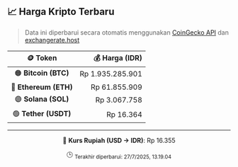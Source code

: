 

<!-- HARGA_KRIPTO -->
## 📈 Harga Kripto Terbaru

> Data ini diperbarui secara otomatis menggunakan [CoinGecko API](https://www.coingecko.com/) dan [exchangerate.host](https://exchangerate.host/)

<div align="center">

| 🪙 Token | 💰 Harga (IDR) |
|:------:|---------------:|
| 🟠 **Bitcoin (BTC)**   | Rp 1.935.285.901 |
| 🔵 **Ethereum (ETH)**  | Rp 61.855.909 |
| 🟣 **Solana (SOL)**    | Rp 3.067.758 |
| 🟢 **Tether (USDT)**   | Rp 16.364 |

---

💱 **Kurs Rupiah (USD → IDR)**: Rp 16.355

🕒 <sub>Terakhir diperbarui: 27/7/2025, 13.19.04</sub>

</div>
<!-- /HARGA_KRIPTO -->